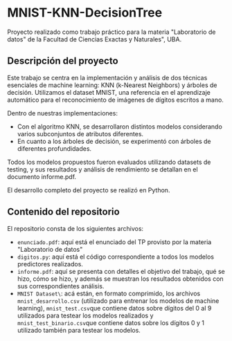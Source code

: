 # MNIST-KNN-DecisionTree

Proyecto realizado como trabajo práctico para la materia "Laboratorio de datos" de la Facultad de Ciencias Exactas
y Naturales", UBA. 

## Descripción del proyecto

Este trabajo se centra en la implementación y análisis de dos técnicas esenciales de machine learning: KNN (k-Nearest Neighbors) y árboles de decisión. Utilizamos el dataset MNIST, una referencia en el aprendizaje automático para el reconocimiento de imágenes de dígitos escritos a mano.

Dentro de nuestras implementaciones:

- Con el algoritmo KNN, se desarrollaron distintos modelos considerando varios subconjuntos de atributos diferentes.
- En cuanto a los árboles de decisión, se experimentó con árboles de diferentes profundidades.

Todos los modelos propuestos fueron evaluados utilizando datasets de testing, y sus resultados y análisis de rendimiento se detallan en el documento informe.pdf.

El desarrollo completo del proyecto se realizó en Python.

## Contenido del repositorio 

El repositorio consta de los siguientes archivos: 

- `enunciado.pdf`: aquí está el enunciado del TP provisto por la materia "Laboratorio de datos"
- `digitos.py`: aquí está el código correspondiente a todos los modelos predictores realizados.
- `informe.pdf`: aquí se presenta con detalles el objetivo del trabajo, qué se hizo, cómo se hizo, y además se
muestran los resultados obtenidos con sus correspondientes análisis.
- `MNIST Dataset\`: acá están, en formato comprimido, los archivos `mnist_desarrollo.csv` (utilizado para
entrenar los modelos de machine learning), `mnist_test.csv`que contiene datos sobre dígitos del 0 al 9
utilizados para testear los modelos realizados y `mnist_test_binario.csv`que contiene datos sobre los dígitos
0 y 1 utilizado también para testear los modelos. 
